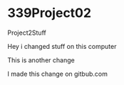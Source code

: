 # 339Project02
Project2Stuff

Hey i changed stuff on this computer

This is another change

I made this change on gitbub.com
